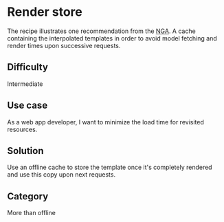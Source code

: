 # Render store
The recipe illustrates one recommendation from the [NGA](https://wiki.mozilla.org/Gaia/Architecture_Proposal#Render_store). A cache containing the interpolated templates in order to avoid model fetching and render times upon successive requests.

## Difficulty
Intermediate

## Use case
As a web app developer, I want to minimize the load time for revisited resources.

## Solution
Use an offline cache to store the template once it's completely rendered and use this copy upon next requests.

## Category
More than offline
